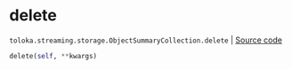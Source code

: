 # delete
`toloka.streaming.storage.ObjectSummaryCollection.delete` | [Source code](https://github.com/Toloka/toloka-kit/blob/v1.2.3/src/streaming/storage.py#L144)

```python
delete(self, **kwargs)
```


